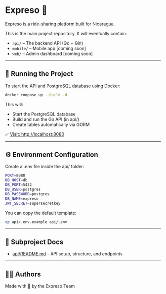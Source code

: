 # Expreso 🚗

Expreso is a ride-sharing platform built for Nicaragua.

This is the main project repository. It will eventually contain:

- `api/` – The backend API (Go + Gin)
- `mobile/` – Mobile app [coming soon]
- `web/` – Admin dashboard [coming soon]

---

## 🐳 Running the Project

To start the API and PostgreSQL database using Docker:

```bash
docker compose up --build -d
```

This will:

- Start the PostgreSQL database
- Build and run the Go API (in api/)
- Create tables automatically via GORM

✅ [Visit: http://localhost:8080](http://localhost:8080)

---

## ⚙️ Environment Configuration

Create a .env file inside the api/ folder:

```bash
PORT=8080
DB_HOST=db
DB_PORT=5432
DB_USER=postgres
DB_PASSWORD=postgres
DB_NAME=expreso
JWT_SECRET=supersecretkey
```

You can copy the default template:
```bash
cp api/.env.example api/.env
```

---

## 📘 Subproject Docs

- [api/README.md](./api/README.md) – API setup, structure, and endpoints

---

## 🧑‍💻 Authors

Made with 💙 by the Expreso Team
